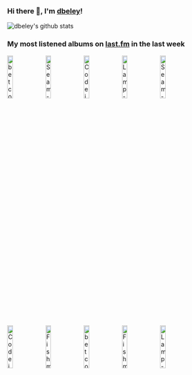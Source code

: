 ### Hi there 👋, I'm [dbeley](https://dbeley.ovh/en)!

![dbeley's github stats](https://github-readme-stats.vercel.app/api?username=dbeley)

### My most listened albums on [last.fm](https://www.last.fm/user/d_beley) in the last week

[<img src='https://lastfm.freetls.fastly.net/i/u/300x300/0bc2725c98dc6a327a5258e37e73225d.jpg' width='16%' height='16%' alt='betcover!! - 時間'>](https://www.last.fm/music/betcover%2521%2521/%25e6%2599%2582%25e9%2596%2593)&nbsp;
[<img src='https://lastfm.freetls.fastly.net/i/u/300x300/e5a83624f2aeeb18a8f2e7cab88b07e4.jpg' width='16%' height='16%' alt='Seam - The Pace is Glacial'>](https://www.last.fm/music/seam/the%2bpace%2bis%2bglacial)&nbsp;
[<img src='https://lastfm.freetls.fastly.net/i/u/300x300/df84bcbab48799f5e42fc6a15e385405.jpg' width='16%' height='16%' alt='Codeine - Dessau'>](https://www.last.fm/music/codeine/dessau)&nbsp;
[<img src='https://lastfm.freetls.fastly.net/i/u/300x300/4b5bd499be20581718de6c6632e67ced.jpg' width='16%' height='16%' alt='Lamp - ランプ幻想'>](https://www.last.fm/music/lamp/%25e3%2583%25a9%25e3%2583%25b3%25e3%2583%2597%25e5%25b9%25bb%25e6%2583%25b3)&nbsp;
[<img src='https://lastfm.freetls.fastly.net/i/u/300x300/cb98d906e9f34c9eccaa6d0fc3dc7c3b.png' width='16%' height='16%' alt='Seam - The Problem With Me'>](https://www.last.fm/music/seam/the%2bproblem%2bwith%2bme)&nbsp;
<br>
[<img src='https://lastfm.freetls.fastly.net/i/u/300x300/d498668c94e9650ae99217ec973aa9db.jpg' width='16%' height='16%' alt='Codeine - Frigid Stars'>](https://www.last.fm/music/codeine/frigid%2bstars)&nbsp;
[<img src='https://lastfm.freetls.fastly.net/i/u/300x300/1d2464d66aa0911429e12011d86451bc.jpg' width='16%' height='16%' alt='Fishmans - 宇宙 日本 世田谷 (Uchu Nippon Setagaya)'>](https://www.last.fm/music/fishmans/%25e5%25ae%2587%25e5%25ae%2599%2b%25e6%2597%25a5%25e6%259c%25ac%2b%25e4%25b8%2596%25e7%2594%25b0%25e8%25b0%25b7%2b%2528uchu%2bnippon%2bsetagaya%2529)&nbsp;
[<img src='https://lastfm.freetls.fastly.net/i/u/300x300/708102afdb6da161fcd5f27dc1a019c9.jpg' width='16%' height='16%' alt='betcover!! - 卵'>](https://www.last.fm/music/betcover%2521%2521/%25e5%258d%25b5)&nbsp;
[<img src='https://lastfm.freetls.fastly.net/i/u/300x300/0f8e46e38decdaf02088b967c64361b3.jpg' width='16%' height='16%' alt='Fishmans - Orange'>](https://www.last.fm/music/fishmans/orange)&nbsp;
[<img src='https://lastfm.freetls.fastly.net/i/u/300x300/8f08a5cccec4cc9c9eea14682e7de1d2.jpg' width='16%' height='16%' alt='Lamp - 恋人へ'>](https://www.last.fm/music/lamp/%25e6%2581%258b%25e4%25ba%25ba%25e3%2581%25b8)&nbsp;
<br>
